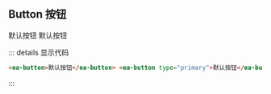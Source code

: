 ## Button 按钮

<ea-button>默认按钮</ea-button>
<ea-button type="primary">默认按钮</ea-button>
<date-picker :modelValue="[]"></date-picker>

::: details 显示代码

```html
<ea-button>默认按钮</ea-button> <ea-button type="primary">默认按钮</ea-button>
```

:::
